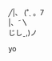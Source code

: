      
    
 ╱|、
(˚ˎ 。7  
 |、˜〵          
じしˍ,)ノ

yo
  

<!---
kussshhhh/kussshhhh is a ✨ special ✨ repository because its `README.md` (this file) appears on your GitHub profile.
You can click the Preview link to take a look at your changes.
--->
